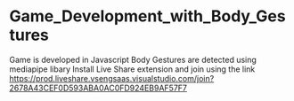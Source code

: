 # Game_Development_with_Body_Gestures
Game is developed in Javascript 
Body Gestures are detected using mediapipe libary
Install Live Share extension and join using the link
https://prod.liveshare.vsengsaas.visualstudio.com/join?2678A43CEF0D593ABA0AC0FD924EB9AF57F7
